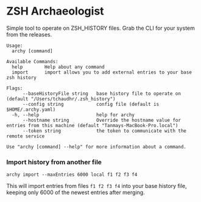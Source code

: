 ZSH Archaeologist
=================

Simple tool to operate on ZSH_HISTORY files. Grab the CLI for your system from the releases.

```
Usage:
  archy [command]

Available Commands:
  help        Help about any command
  import      import allows you to add external entries to your base zsh history

Flags:
      --baseHistoryFile string   base history file to operate on (default "/Users/tchaudhr/.zsh_history")
      --config string            config file (default is $HOME/.archy.yaml)
  -h, --help                     help for archy
      --hostname string          Override the hostname value for entries from this machine (default "Tanmays-MacBook-Pro.local")
      --token string             the token to communicate with the remote service

Use "archy [command] --help" for more information about a command.
```

### Import history from another file

`archy import --maxEntries 6000 local f1 f2 f3 f4`

This will import entries from files `f1 f2 f3 f4` into your base history file, keeping only 6000 of the newest entries after merging.